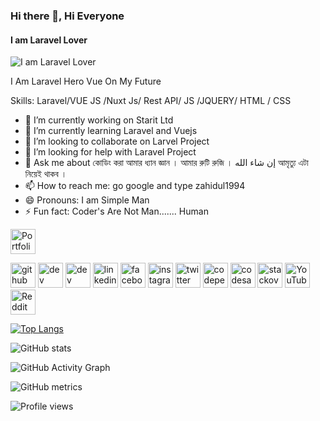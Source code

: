 ### Hi there 👋, Hi  Everyone
#### I am  Laravel Lover 
![I am  Laravel Lover](https://codebrisk.com/assets/images/posts/1625808060_laravel-banner1.webp)


I Am Laravel Hero Vue On My Future

Skills: Laravel/VUE JS /Nuxt Js/ Rest  API/ JS /JQUERY/ HTML / CSS



- 🔭 I’m currently working on Starit Ltd 
- 🌱 I’m currently learning Laravel and Vuejs 
- 👯 I’m looking to collaborate on Larvel Project 
- 🤔 I’m looking for help with Laravel Project  
- 💬 Ask me about কোডিং করা আমার ধ্যান জ্ঞান । আমার রুটি রুজি । إن شاء الله আমৃত্যু এটা নিয়েই থাকব ।  
- 📫 How to reach me: go google and type zahidul1994 
- 😄 Pronouns: I am Simple Man 
- ⚡ Fun fact: Coder's Are Not Man....... Human 

[<img src='[https://github.githubassets.com/images/icons/emoji/unicode/1f468-1f4bb.png)' alt='Portfolio' height='40'>](https://zahidul1994.github.io/myprotfolio/)  

[<img src='https://cdn.jsdelivr.net/npm/simple-icons@3.0.1/icons/github.svg' alt='github' height='40'>](https://github.com/zahidul1994)  [<img src='https://cdn.jsdelivr.net/npm/simple-icons@3.0.1/icons/dev-dot-to.svg' alt='dev' height='40'>](https://dev.to/zahidul1994)  [<img src='https://cdn.jsdelivr.net/npm/simple-icons@3.0.1/icons/hashnode.svg' alt='dev' height='40'>](zahidul1994)  [<img src='https://cdn.jsdelivr.net/npm/simple-icons@3.0.1/icons/linkedin.svg' alt='linkedin' height='40'>](https://www.linkedin.com/in/zahidul1994/)  [<img src='https://cdn.jsdelivr.net/npm/simple-icons@3.0.1/icons/facebook.svg' alt='facebook' height='40'>](https://www.facebook.com/zahidul1994)  [<img src='https://cdn.jsdelivr.net/npm/simple-icons@3.0.1/icons/instagram.svg' alt='instagram' height='40'>](https://www.instagram.com/zahidul1994/)  [<img src='https://cdn.jsdelivr.net/npm/simple-icons@3.0.1/icons/twitter.svg' alt='twitter' height='40'>](https://twitter.com/zahidul1994)  [<img src='https://cdn.jsdelivr.net/npm/simple-icons@3.0.1/icons/codepen.svg' alt='codepen' height='40'>](https://codepen.io/zahidul1994)  [<img src='https://cdn.jsdelivr.net/npm/simple-icons@3.0.1/icons/codesandbox.svg' alt='codesandbox' height='40'>](https://codesandbox.io/u/zahidul1994)  [<img src='https://cdn.jsdelivr.net/npm/simple-icons@3.0.1/icons/stackoverflow.svg' alt='stackoverflow' height='40'>](https://stackoverflow.com/users/zahidul1994)  [<img src='https://cdn.jsdelivr.net/npm/simple-icons@3.0.1/icons/youtube.svg' alt='YouTube' height='40'>](https://www.youtube.com/channel/zahidul1994)  [<img src='https://cdn.jsdelivr.net/npm/simple-icons@3.0.1/icons/reddit.svg' alt='Reddit' height='40'>](https://www.reddit.com/user/zahidul1994)  

[![Top Langs](https://github-readme-stats.vercel.app/api/top-langs/?username=zahidul1994)](https://github.com/anuraghazra/github-readme-stats)

![GitHub stats](https://github-readme-stats.vercel.app/api?username=zahidul1994&show_icons=true)  

![GitHub Activity Graph](https://activity-graph.herokuapp.com/graph?username=zahidul1994)  

![GitHub metrics](https://metrics.lecoq.io/zahidul1994)  

![Profile views](https://gpvc.arturio.dev/zahidul1994)  
